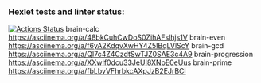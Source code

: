 ### Hexlet tests and linter status:
[![Actions Status](https://github.com/pythonprogrammer9999/python-project-49/workflows/hexlet-check/badge.svg)](https://github.com/pythonprogrammer9999/python-project-49/actions)
brain-calc https://asciinema.org/a/48bkCuhCwDoS0ZihAFslhjs1V
brain-even https://asciinema.org/a/f6yA2KdqvXwHY4Z5IBqLVlScY
brain-gcd https://asciinema.org/a/Ql7c4Z4CzdtSwTJZ0SAE3c4A9
brain-progression https://asciinema.org/a/XXwIf0dcu33JeUI8XNoE0eUus
brain-prime https://asciinema.org/a/fbLbvVFhrbkcAXpJzB2EJrBCl
